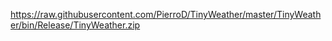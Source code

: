 https://raw.githubusercontent.com/PierroD/TinyWeather/master/TinyWeather/bin/Release/TinyWeather.zip
